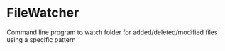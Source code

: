 # FileWatcher
Command line program to watch folder for added/deleted/modified files using a specific pattern
